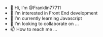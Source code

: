 - 👋 Hi, I’m @Franklin77711
- 👀 I’m interested in Front End development
- 🌱 I’m currently learning Javascript
- 💞️ I’m looking to collaborate on ...
- 📫 How to reach me ...

<!---
Franklin77711/Franklin77711 is a ✨ special ✨ repository because its `README.md` (this file) appears on your GitHub profile.
You can click the Preview link to take a look at your changes.
--->
